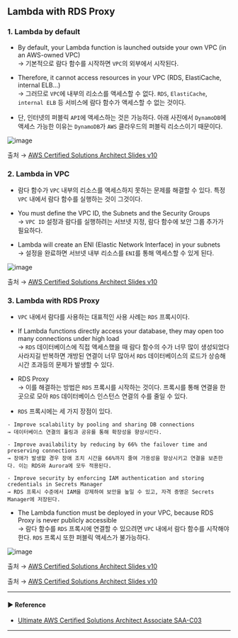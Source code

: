 ## Lambda with RDS Proxy
### 1. Lambda by default
- By default, your Lambda function is launched outside your own VPC (in an AWS-owned VPC)  
→ 기본적으로 람다 함수를 시작하면 `VPC`의 외부에서 시작된다.

- Therefore, it cannot access resources in your VPC (RDS, ElastiCache, internal ELB…)  
→ 그러므로 `VPC`에 내부의 리소스를 액세스할 수 없다. `RDS`, `ElastiCache`, `internal ELB` 등 서비스에 람다 함수가 액세스할 수 없는 것이다.

- 단, 인터넷의 퍼블릭 `API`에 액세스하는 것은 가능하다. 아래 사진에서 `DynamoDB`에 액세스 가능한 이유는 `DynamoDB`가 `AWS` 클라우드의 퍼블릭 리소스이기 때문이다.

![image](https://user-images.githubusercontent.com/97398071/235754470-bed6000e-a52b-4502-9207-a3876b928bb8.png)

출처 → [AWS Certified Solutions Architect Slides v10](https://courses.datacumulus.com/downloads/certified-solutions-architect-pn9/)

### 2. Lambda in VPC
- 람다 함수가 `VPC` 내부의 리소스를 액세스하지 못하는 문제를 해결할 수 있다. 특정 `VPC` 내에서 람다 함수를 실행하는 것이 그것이다.

- You must define the VPC ID, the Subnets and the Security Groups  
→ `VPC ID` 설정과 람다를 실행하려는 서브넷 지정, 람다 함수에 보안 그룹 추가가 필요하다.

- Lambda will create an ENI (Elastic Network Interface) in your subnets  
→ 설정을 완료하면 서브넷 내부 리소스를 `ENI`를 통해 액세스할 수 있게 된다.

![image](https://user-images.githubusercontent.com/97398071/235755230-f6419e90-f305-4838-af2c-e1979f044988.png)

출처 → [AWS Certified Solutions Architect Slides v10](https://courses.datacumulus.com/downloads/certified-solutions-architect-pn9/)

### 3. Lambda with RDS Proxy
- `VPC` 내에서 람다를 사용하는 대표적인 사용 사례는 `RDS` 프록시이다.

- If Lambda functions directly access your database, they may open too many connections under high load  
→ `RDS` 데이터베이스에 직접 액세스했을 때 람다 함수의 수가 너무 많이 생성되었다 사라지길 반복하면 개방된 연결이 너무 많아서 `RDS` 데이터베이스의 로드가 상승해 시간 초과등의 문제가 발생할 수 있다.

- RDS Proxy  
→ 이를 해결하는 방법은 `RDS` 프록시를 시작하는 것이다. 프록시를 통해 연결을 한 곳으로 모아 `RDS` 데이터베이스 인스턴스 연결의 수를 줄일 수 있다.

- `RDS` 프록시에는 세 가지 장점이 있다.
~~~
- Improve scalability by pooling and sharing DB connections
→ 데이터베이스 연결의 풀링과 공유를 통해 확장성을 향상시킨다.

- Improve availability by reducing by 66% the failover time and preserving connections
→ 장애가 발생할 경우 장애 조치 시간을 66%까지 줄여 가용성을 향상시키고 연결을 보존한다. 이는 RDS와 Aurora에 모두 적용된다.

- Improve security by enforcing IAM authentication and storing credentials in Secrets Manager
→ RDS 프록시 수준에서 IAM을 강제하여 보안을 높일 수 있고, 자격 증명은 Secrets Manager에 저장된다.
~~~

- The Lambda function must be deployed in your VPC, because RDS Proxy is never publicly accessible  
→ 람다 함수를 `RDS` 프록시에 연결할 수 있으려면 `VPC` 내에서 람다 함수를 시작해야 한다. `RDS` 프록시 또한 퍼블릭 액세스가 불가능하다.

![image](https://user-images.githubusercontent.com/97398071/235755390-60318b91-6c27-4fc9-9c0b-94b8e9ccaeac.png)

출처 → [AWS Certified Solutions Architect Slides v10](https://courses.datacumulus.com/downloads/certified-solutions-architect-pn9/)

출처 → [AWS Certified Solutions Architect Slides v10](https://courses.datacumulus.com/downloads/certified-solutions-architect-pn9/)


---
#### ▶ Reference
- [Ultimate AWS Certified Solutions Architect Associate SAA-C03](https://www.udemy.com/course/aws-certified-solutions-architect-associate-saa-c03/)
---